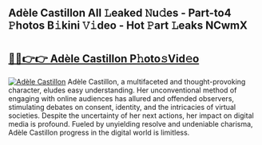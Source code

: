 ## Adèle Castillon All 𝙻eaked 𝙽u𝚍es - Part-to4 𝙿hotos B𝚒kini 𝚅𝚒deo - Hot 𝙿art 𝙻eaks NCwmX

# <h2><a href="http://ld3xsyp.urlbe.top/?page=Ad%c3%a8le+Castillon">🔗🔗👉👉 Adèle Castillon P𝚑oto𝚜Vid𝚎o</a></h2>

[![Adèle Castillon](https://i.imgur.com/eBuTRDB.gif)](http://ld3xsyp.urlbe.top/?page=Ad%c3%a8le+Castillon)
Adèle Castillon, a multifaceted and thought-provoking character, eludes easy understanding. Her unconventional method of engaging with online audiences has allured and offended observers, stimulating debates on consent, identity, and the intricacies of virtual societies. Despite the uncertainty of her next actions, her impact on digital media is profound. Fueled by unyielding resolve and undeniable charisma, Adèle Castillon progress in the digital world is limitless.
